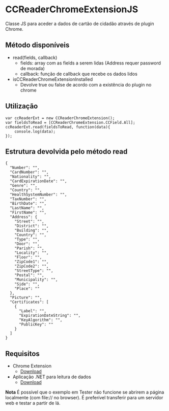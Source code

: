 # CCReaderChromeExtensionJS
Classe JS para aceder a dados de cartão de cidadão através de plugin Chrome.

## Método disponíveis
 - read(fields, callback)
	 - fields: array com as fields a serem lidas (Address requer password de morada)
   - callback: função de callback que recebe os dados lidos
 - isCCReaderChromeExtensionInstalled
   - Devolve true ou false de acordo com a existência do plugin no chrome


## Utilização

    var ccReaderExt = new CCReaderChromeExtension();
    var fieldsToRead = [CCReaderChromeExtension.CCField.All];
    ccReaderExt.read(fieldsToRead, function(data){
        console.log(data);
    });

## Estrutura devolvida pelo método read

	{
	  "Number": "",
	  "CardNumber": "",
	  "Nationality": "",
	  "CardExpirationDate": "",
	  "Genre": "",
	  "Country": "",
	  "HealthSystemNumber": "",
	  "TaxNumber": "",
	  "BirthDate": "",
	  "LastName": "",
	  "FirstName": "",
	  "Address": {
	    "Street": "",
	    "District": "",
	    "Building": "",
	    "Country": "",
	    "Type": "",
	    "Door": "",
	    "Parish": "",
	    "Locality": "",
	    "Floor": "",
	    "ZipCode1": "",
	    "ZipCode2": "",
	    "StreetType": "",
	    "Postal": "",
	    "Municipality": "",
	    "Side": "",
	    "Place": ""
	  },
	  "Picture": "",
	  "Certificates": [
	    {
	      "Label": "",
	      "ExpirationDateString": "",
	      "KeyAlgorithm": "",
	      "PublicKey": ""
	    }
	  ]
	}

## Requisitos
 - Chrome Extension
   - [Download](https://chrome.google.com/webstore/detail/leitor-de-cart%C3%A3o-de-cidad/mmhaflpdheoiocihkjjjgcolajjnkjdf)
 - Aplicação .NET para leitura de dados
   - [Download](https://1drv.ms/f/s!AkLsBHidk5AH505kYAYRVOLJAoom)
   
**Nota**
É possível que o exemplo em Tester não funcione se abrirem a página localmente (com file:// no browser). É preferível transferir para um servidor web e testar a partir de lá.
